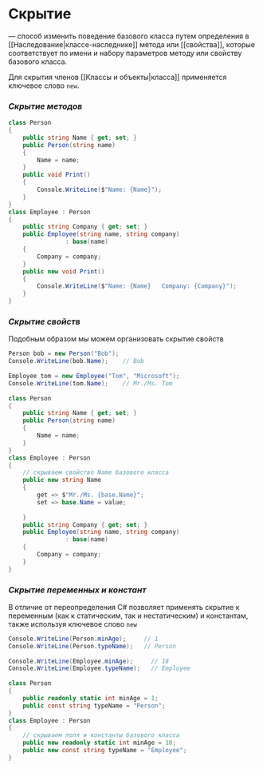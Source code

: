 # **Скрытие** 
— способ изменить поведение базового класса путем определения в [[Наследование|классе-наследнике]] метода или [[свойства]], которые соответствует по имени и набору параметров методу или свойству базового класса. 

Для скрытия членов [[Классы и объекты|класса]] применяется ключевое слово `new`.

### *Скрытие методов*

```cs
class Person
{
    public string Name { get; set; }
    public Person(string name)
    {
        Name = name;
    }
    public void Print()
    {
        Console.WriteLine($"Name: {Name}");
    }
}
class Employee : Person
{
    public string Company { get; set; }
    public Employee(string name, string company)
                : base(name)
    {
        Company = company;
    }
    public new void Print()
    {
        Console.WriteLine($"Name: {Name}   Company: {Company}");
    }
}
```
### *Скрытие свойств*

Подобным образом мы можем организовать скрытие свойств

```cs
Person bob = new Person("Bob");
Console.WriteLine(bob.Name);    // Bob
 
Employee tom = new Employee("Tom", "Microsoft");
Console.WriteLine(tom.Name);    // Mr./Ms. Tom
 
class Person
{
    public string Name { get; set; }
    public Person(string name)
    {
        Name = name;
    }
}
class Employee : Person
{
    // скрываем свойство Name базового класса
    public new string Name
    {
        get => $"Mr./Ms. {base.Name}";
        set => base.Name = value;
 
    }
    public string Company { get; set; }
    public Employee(string name, string company)
                : base(name)
    {
        Company = company;
    }
}
```
### *Скрытие переменных и констант*

В отличие от переопределения C# позволяет применять скрытие к переменным (как к статическим, так и нестатическим) и константам, также используя ключевое слово `new`

```cs
Console.WriteLine(Person.minAge);     // 1
Console.WriteLine(Person.typeName);   // Person
 
Console.WriteLine(Employee.minAge);     // 18
Console.WriteLine(Employee.typeName);   // Employee
 
class Person
{
    public readonly static int minAge = 1;
    public const string typeName = "Person";
}
class Employee : Person
{
    // скрываем поля и константы базового класса
    public new readonly static int minAge = 18;
    public new const string typeName = "Employee";
}
```

